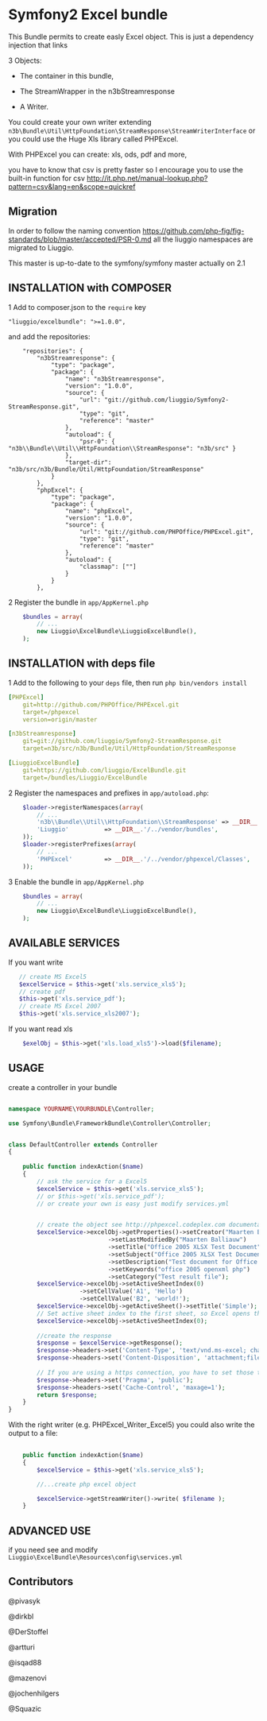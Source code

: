Symfony2 Excel bundle
============

This Bundle permits to create easly Excel object.
This is just a dependency injection that links


3 Objects:

- The container in this bundle, 

- The StreamWrapper in the n3bStreamresponse

- A Writer.
 

You could create your own writer extending  ``n3b\Bundle\Util\HttpFoundation\StreamResponse\StreamWriterInterface`` or you could use the Huge Xls library called PHPExcel.

With PHPExcel you can create: xls, ods, pdf and more,

you have to know that csv is pretty faster so I encourage you to use the built-in function for csv  http://it.php.net/manual-lookup.php?pattern=csv&lang=en&scope=quickref

## Migration

In order to follow the naming convention  https://github.com/php-fig/fig-standards/blob/master/accepted/PSR-0.md  all the liuggio namespaces are migrated to Liuggio.

This master is up-to-date to the symfony/symfony master actually on 2.1


## INSTALLATION with COMPOSER 

1  Add to composer.json to the `require` key  

``` 
"liuggio/excelbundle": ">=1.0.0",
``` 

and add the repositories:

```
    "repositories": {
        "n3bStreamresponse": {
            "type": "package",
            "package": {
                "name": "n3bStreamresponse",
                "version": "1.0.0",
                "source": {
                    "url": "git://github.com/liuggio/Symfony2-StreamResponse.git",
                    "type": "git",
                    "reference": "master"
                },
                "autoload": {
                    "psr-0": { "n3b\\Bundle\\Util\\HttpFoundation\\StreamResponse": "n3b/src" }
                },
                "target-dir": "n3b/src/n3b/Bundle/Util/HttpFoundation/StreamResponse"
            }
        },
        "phpExcel": {
            "type": "package",
            "package": {
                "name": "phpExcel",
                "version": "1.0.0",
                "source": {
                    "url": "git://github.com/PHPOffice/PHPExcel.git",
                    "type": "git",
                    "reference": "master"
                },
                "autoload": {
                    "classmap": [""]
                }
            }
        },

```
 

2 Register the bundle in ``app/AppKernel.php``

``` php
    $bundles = array(
        // ...
        new Liuggio\ExcelBundle\LiuggioExcelBundle(),
    );
```

## INSTALLATION with deps file

1  Add to the following to your `deps` file, then run `php bin/vendors install`

``` yaml
[PHPExcel]
    git=http://github.com/PHPOffice/PHPExcel.git
    target=/phpexcel
    version=origin/master

[n3bStreamresponse]
    git=git://github.com/liuggio/Symfony2-StreamResponse.git
    target=n3b/src/n3b/Bundle/Util/HttpFoundation/StreamResponse

[LiuggioExcelBundle]
    git=https://github.com/liuggio/ExcelBundle.git
    target=/bundles/Liuggio/ExcelBundle
``` 

2  Register the namespaces and prefixes in `app/autoload.php`:

``` php
    $loader->registerNamespaces(array(
        // ...
        'n3b\\Bundle\\Util\\HttpFoundation\\StreamResponse' => __DIR__.'/../vendor/n3b/src',
        'Liuggio'          => __DIR__.'/../vendor/bundles',
    ));
    $loader->registerPrefixes(array(
        // ...
        'PHPExcel'         => __DIR__.'/../vendor/phpexcel/Classes',
    ));

```
 

3 Enable the bundle in `app/AppKernel.php`

``` php
    $bundles = array(
        // ...
        new Liuggio\ExcelBundle\LiuggioExcelBundle(),
    );
```
 


## AVAILABLE SERVICES

If you want write

``` php
   // create MS Excel5
   $excelService = $this->get('xls.service_xls5');
   // create pdf
   $this->get('xls.service_pdf');
   // create MS Excel 2007
   $this->get('xls.service_xls2007');

```


If you want read xls

``` php
    $exelObj = $this->get('xls.load_xls5')->load($filename);

```




## USAGE

create a controller in your bundle


``` php

namespace YOURNAME\YOURBUNDLE\Controller;

use Symfony\Bundle\FrameworkBundle\Controller\Controller;


class DefaultController extends Controller
{
    
    public function indexAction($name)
    {
        // ask the service for a Excel5
        $excelService = $this->get('xls.service_xls5');
        // or $this->get('xls.service_pdf');
        // or create your own is easy just modify services.yml


        // create the object see http://phpexcel.codeplex.com documentation
        $excelService->excelObj->getProperties()->setCreator("Maarten Balliauw")
                            ->setLastModifiedBy("Maarten Balliauw")
                            ->setTitle("Office 2005 XLSX Test Document")
                            ->setSubject("Office 2005 XLSX Test Document")
                            ->setDescription("Test document for Office 2005 XLSX, generated using PHP classes.")
                            ->setKeywords("office 2005 openxml php")
                            ->setCategory("Test result file");
        $excelService->excelObj->setActiveSheetIndex(0)
                    ->setCellValue('A1', 'Hello')
                    ->setCellValue('B2', 'world!');
        $excelService->excelObj->getActiveSheet()->setTitle('Simple');
        // Set active sheet index to the first sheet, so Excel opens this as the first sheet
        $excelService->excelObj->setActiveSheetIndex(0);
 
        //create the response
        $response = $excelService->getResponse();
        $response->headers->set('Content-Type', 'text/vnd.ms-excel; charset=utf-8');
        $response->headers->set('Content-Disposition', 'attachment;filename=stdream2.xls');
        
        // If you are using a https connection, you have to set those two headers for compatibility with IE <9
        $response->headers->set('Pragma', 'public');
        $response->headers->set('Cache-Control', 'maxage=1');
        return $response;        
    }
}

```

With the right writer (e.g. PHPExcel_Writer_Excel5) you could also write the output to a file:
``` php
    
	public function indexAction($name)
    {
        $excelService = $this->get('xls.service_xls5');	

        //...create php excel object

        $excelService->getStreamWriter()->write( $filename );
    }
```


## ADVANCED USE

if you need see and modify ``Liuggio\ExcelBundle\Resources\config\services.yml``


## Contributors

@pivasyk

@dirkbl

@DerStoffel

@artturi

@isqad88

@mazenovi

@jochenhilgers

@Squazic